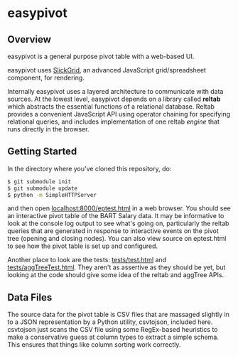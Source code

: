 # easypivot

## Overview

easypivot is a general purpose pivot table with a web-based UI.

easypivot uses [SlickGrid](http://github.com/mleibman/slickgrid), an advanced JavaScript grid/spreadsheet component, for rendering.  

Internally easypivot uses a layered architecture to communicate with data sources.  At the lowest level, easypivot depends on a library called **reltab** which abstracts the essential functions of a relational database.  Reltab provides a convenient JavaScript API using operator chaining for specifying relational queries, and includes implementation of one reltab *engine* that runs directly in the browser.

## Getting Started

In the directory where you've cloned this repository, do:

```sh
$ git submodule init
$ git submodule update
$ python -m SimpleHTTPServer
```

and then open [localhost:8000/eptest.html](http://localhost:8000/eptest.html) in a web browser.  You should see an interactive pivot table of the BART Salary data. It may be informative to look at the console log output to see what's going on, particularly the reltab queries that are generated in response to interactive events on the pivot tree (opening and closing nodes).  You can also view source on eptest.html to see how the pivot table is
set up and configured.

Another place to look are the tests: [tests/test.html](http://localhost:8000/tests/test.html) and [tests/aggTreeTest.html](http://localhost:8000/tests/aggTreeTest.html).
They aren't as assertive as they should be yet, but looking at the code should give some idea of the reltab and aggTree APIs.

## Data Files

The source data for the pivot table is CSV files that are massaged slightly in to a JSON representation by a Python utility, csvtojson, included here. csvtojson just scans the CSV file using some RegEx-based heuristics to make a conservative guess at column types to extract a simple schema. This ensures that things like column sorting work correctly.